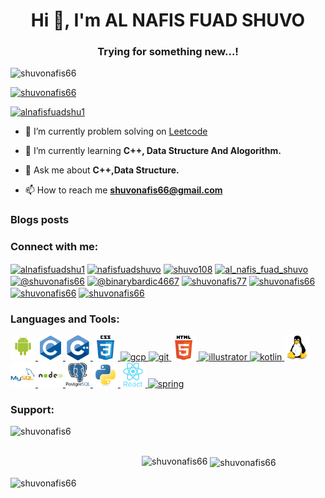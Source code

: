 <h1 align="center">Hi 👋, I'm AL NAFIS FUAD SHUVO</h1>
<h3 align="center">Trying for something new...!</h3>

<p align="left"> <img src="https://komarev.com/ghpvc/?username=shuvonafis66&label=Profile%20views&color=0e75b6&style=flat" alt="shuvonafis66" /> </p>

<p align="left"> <a href="https://github.com/ryo-ma/github-profile-trophy"><img src="https://github-profile-trophy.vercel.app/?username=shuvonafis66" alt="shuvonafis66" /></a> </p>

<p align="left"> <a href="https://twitter.com/alnafisfuadshu1" target="blank"><img src="https://img.shields.io/twitter/follow/alnafisfuadshu1?logo=twitter&style=for-the-badge" alt="alnafisfuadshu1" /></a> </p>

- 🧠 I’m currently problem solving on [Leetcode](https://leetcode.com/shuvonafis66/)

- 🌱 I’m currently learning **C++, Data Structure And Alogorithm.**

- 💬 Ask me about **C++,Data Structure.**

- 📫 How to reach me **shuvonafis66@gmail.com**

### Blogs posts
<!-- BLOG-POST-LIST:START -->
<!-- BLOG-POST-LIST:END -->

<h3 align="left">Connect with me:</h3>
<p align="left">
<a href="https://twitter.com/alnafisfuadshu1" target="blank"><img align="center" src="https://raw.githubusercontent.com/rahuldkjain/github-profile-readme-generator/master/src/images/icons/Social/twitter.svg" alt="alnafisfuadshu1" height="30" width="40" /></a>
<a href="https://linkedin.com/in/nafisfuadshuvo" target="blank"><img align="center" src="https://raw.githubusercontent.com/rahuldkjain/github-profile-readme-generator/master/src/images/icons/Social/linked-in-alt.svg" alt="nafisfuadshuvo" height="30" width="40" /></a>
<a href="https://fb.com/shuvo108" target="blank"><img align="center" src="https://raw.githubusercontent.com/rahuldkjain/github-profile-readme-generator/master/src/images/icons/Social/facebook.svg" alt="shuvo108" height="30" width="40" /></a>
<a href="https://instagram.com/al_nafis_fuad_shuvo" target="blank"><img align="center" src="https://raw.githubusercontent.com/rahuldkjain/github-profile-readme-generator/master/src/images/icons/Social/instagram.svg" alt="al_nafis_fuad_shuvo" height="30" width="40" /></a>
<a href="https://medium.com/@shuvonafis66" target="blank"><img align="center" src="https://raw.githubusercontent.com/rahuldkjain/github-profile-readme-generator/master/src/images/icons/Social/medium.svg" alt="@shuvonafis66" height="30" width="40" /></a>
<a href="https://www.youtube.com/c/@binarybardic4667" target="blank"><img align="center" src="https://raw.githubusercontent.com/rahuldkjain/github-profile-readme-generator/master/src/images/icons/Social/youtube.svg" alt="@binarybardic4667" height="30" width="40" /></a>
<a href="https://www.hackerrank.com/shuvonafis77" target="blank"><img align="center" src="https://raw.githubusercontent.com/rahuldkjain/github-profile-readme-generator/master/src/images/icons/Social/hackerrank.svg" alt="shuvonafis77" height="30" width="40" /></a>
<a href="https://codeforces.com/profile/shuvonafis66" target="blank"><img align="center" src="https://raw.githubusercontent.com/rahuldkjain/github-profile-readme-generator/master/src/images/icons/Social/codeforces.svg" alt="shuvonafis66" height="30" width="40" /></a>
<a href="https://www.leetcode.com/shuvonafis66" target="blank"><img align="center" src="https://raw.githubusercontent.com/rahuldkjain/github-profile-readme-generator/master/src/images/icons/Social/leet-code.svg" alt="shuvonafis66" height="30" width="40" /></a>
<a href="https://auth.geeksforgeeks.org/user/shuvonafis66" target="blank"><img align="center" src="https://raw.githubusercontent.com/rahuldkjain/github-profile-readme-generator/master/src/images/icons/Social/geeks-for-geeks.svg" alt="shuvonafis66" height="30" width="40" /></a>
</p>

<h3 align="left">Languages and Tools:</h3>
<p align="left"> <a href="https://developer.android.com" target="_blank" rel="noreferrer"> <img src="https://raw.githubusercontent.com/devicons/devicon/master/icons/android/android-original-wordmark.svg" alt="android" width="40" height="40"/> </a> <a href="https://www.cprogramming.com/" target="_blank" rel="noreferrer"> <img src="https://raw.githubusercontent.com/devicons/devicon/master/icons/c/c-original.svg" alt="c" width="40" height="40"/> </a> <a href="https://www.w3schools.com/cpp/" target="_blank" rel="noreferrer"> <img src="https://raw.githubusercontent.com/devicons/devicon/master/icons/cplusplus/cplusplus-original.svg" alt="cplusplus" width="40" height="40"/> </a> <a href="https://www.w3schools.com/css/" target="_blank" rel="noreferrer"> <img src="https://raw.githubusercontent.com/devicons/devicon/master/icons/css3/css3-original-wordmark.svg" alt="css3" width="40" height="40"/> </a> <a href="https://cloud.google.com" target="_blank" rel="noreferrer"> <img src="https://www.vectorlogo.zone/logos/google_cloud/google_cloud-icon.svg" alt="gcp" width="40" height="40"/> </a> <a href="https://git-scm.com/" target="_blank" rel="noreferrer"> <img src="https://www.vectorlogo.zone/logos/git-scm/git-scm-icon.svg" alt="git" width="40" height="40"/> </a> <a href="https://www.w3.org/html/" target="_blank" rel="noreferrer"> <img src="https://raw.githubusercontent.com/devicons/devicon/master/icons/html5/html5-original-wordmark.svg" alt="html5" width="40" height="40"/> </a> <a href="https://www.adobe.com/in/products/illustrator.html" target="_blank" rel="noreferrer"> <img src="https://www.vectorlogo.zone/logos/adobe_illustrator/adobe_illustrator-icon.svg" alt="illustrator" width="40" height="40"/> </a> <a href="https://kotlinlang.org" target="_blank" rel="noreferrer"> <img src="https://www.vectorlogo.zone/logos/kotlinlang/kotlinlang-icon.svg" alt="kotlin" width="40" height="40"/> </a> <a href="https://www.linux.org/" target="_blank" rel="noreferrer"> <img src="https://raw.githubusercontent.com/devicons/devicon/master/icons/linux/linux-original.svg" alt="linux" width="40" height="40"/> </a> <a href="https://www.mysql.com/" target="_blank" rel="noreferrer"> <img src="https://raw.githubusercontent.com/devicons/devicon/master/icons/mysql/mysql-original-wordmark.svg" alt="mysql" width="40" height="40"/> </a> <a href="https://nodejs.org" target="_blank" rel="noreferrer"> <img src="https://raw.githubusercontent.com/devicons/devicon/master/icons/nodejs/nodejs-original-wordmark.svg" alt="nodejs" width="40" height="40"/> </a> <a href="https://www.postgresql.org" target="_blank" rel="noreferrer"> <img src="https://raw.githubusercontent.com/devicons/devicon/master/icons/postgresql/postgresql-original-wordmark.svg" alt="postgresql" width="40" height="40"/> </a> <a href="https://www.python.org" target="_blank" rel="noreferrer"> <img src="https://raw.githubusercontent.com/devicons/devicon/master/icons/python/python-original.svg" alt="python" width="40" height="40"/> </a> <a href="https://reactjs.org/" target="_blank" rel="noreferrer"> <img src="https://raw.githubusercontent.com/devicons/devicon/master/icons/react/react-original-wordmark.svg" alt="react" width="40" height="40"/> </a> <a href="https://spring.io/" target="_blank" rel="noreferrer"> <img src="https://www.vectorlogo.zone/logos/springio/springio-icon.svg" alt="spring" width="40" height="40"/> </a> </p>

<h3 align="left">Support:</h3>
<p><a href="https://www.buymeacoffee.com/shuvonafis6"> <img align="left" src="https://cdn.buymeacoffee.com/buttons/v2/default-yellow.png" height="50" width="210" alt="shuvonafis6" /></a></p><br><br>

<p><img align="left" src="https://github-readme-stats.vercel.app/api/top-langs?username=shuvonafis66&show_icons=true&locale=en&layout=compact" alt="shuvonafis66" /></p>

<p>&nbsp;<img align="center" src="https://github-readme-stats.vercel.app/api?username=shuvonafis66&show_icons=true&locale=en" alt="shuvonafis66" /></p>

<p><img align="center" src="https://github-readme-streak-stats.herokuapp.com/?user=shuvonafis66&" alt="shuvonafis66" /></p>
